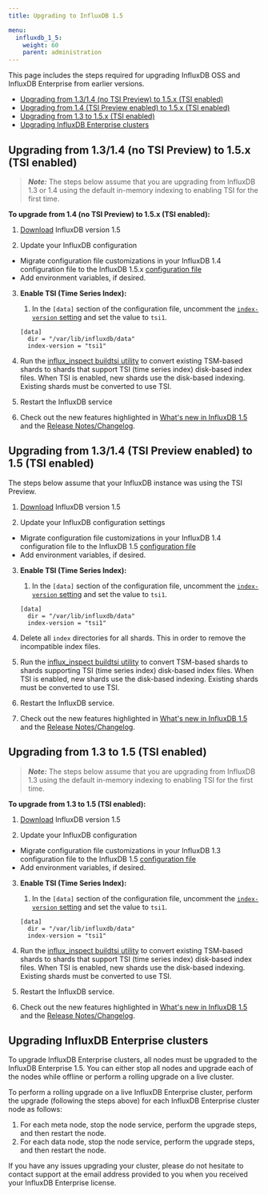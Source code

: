 ```yaml
---
title: Upgrading to InfluxDB 1.5

menu:
  influxdb_1_5:
    weight: 60
    parent: administration
---
```


This page includes the steps required for upgrading InfluxDB OSS and InfluxDB Enterprise from earlier versions.

* [Upgrading from 1.3/1.4 (no TSI Preview) to 1.5.x (TSI enabled)](#upgrading-from-13-14-no-tsi-preview-to-15-tsi-enabled)
* [Upgrading from 1.4 (TSI Preview enabled) to 1.5.x (TSI enabled)](#upgrading-from-13-14-tsi-preview-enabled-to-15-tsi-enabled)
* [Upgrading from 1.3 to 1.5.x (TSI enabled)](#upgrading-from-13-to-15-tsi-enabled)
* [Upgrading InfluxDB Enterprise clusters](#upgrading-influxdb-enterprise-clusters)

## Upgrading from 1.3/1.4 (no TSI Preview) to 1.5.x (TSI enabled)

> ***Note:*** The steps below assume that you are upgrading from InfluxDB 1.3 or 1.4 using the default in-memory indexing to enabling TSI for the first time.

**To upgrade from 1.4 (no TSI Preview) to 1.5.x (TSI enabled):**

1. [Download](https://influxdata.com/downloads/#influxdb) InfluxDB version
1.5

2. Update your InfluxDB configuration

* Migrate configuration file customizations in your InfluxDB 1.4 configuration file to the InfluxDB 1.5.x [configuration file](/influxdb/v1.5/administration/config/)
* Add environment variables, if desired.

3. **Enable TSI (Time Series Index):**

     1. In the `[data]` section of the configuration file, uncomment the [`index-version` setting](/influxdb/v1.5/administration/config/#index-version-inmem) and set the value to `tsi1`.

    ```
    [data]
      dir = "/var/lib/influxdb/data"
      index-version = "tsi1"
    ```
4. Run the [influx_inspect buildtsi utility](/influxdb/v1.5/tools/influx_inspect/#influx_inspect-buildtsi) to convert existing TSM-based shards to shards that support TSI (time series index) disk-based index files.
When TSI is enabled, new shards use the disk-based indexing. Existing shards must be converted to use TSI.

5. Restart the InfluxDB service

6. Check out the new features highlighted in
[What's new in InfluxDB 1.5](/influxdb/v1.5/administration/differences/) and the [Release Notes/Changelog](/influxdb/v1.5/about_the_project/releasenotes-changelog/).

## Upgrading from 1.3/1.4 (TSI Preview enabled) to 1.5 (TSI enabled)

The steps below assume that your InfluxDB instance was using the TSI Preview.

1. [Download](https://influxdata.com/downloads/#influxdb) InfluxDB version
1.5

2. Update your InfluxDB configuration settings

* Migrate configuration file customizations in your InfluxDB 1.4 configuration file to the InfluxDB 1.5 [configuration file](/influxdb/v1.5/administration/config/)
* Add environment variables, if desired.

3. **Enable TSI (Time Series Index):**

     1. In the `[data]` section of the configuration file, uncomment the [`index-version` setting](/influxdb/v1.5/administration/config/#index-version-inmem) and set the value to `tsi1`.

    ```
    [data]
      dir = "/var/lib/influxdb/data"
      index-version = "tsi1"
    ```

4. Delete all `index` directories for all shards. This  in order to remove the incompatible index files.

5. Run the [influx_inspect buildtsi utility](/influxdb/v1.5/tools/influx_inspect/#influx_inspect-buildtsi) to convert TSM-based shards to shards supporting TSI (time series index) disk-based index files.
When TSI is enabled, new shards use the disk-based indexing. Existing shards must be converted to use TSI.

5. Restart the InfluxDB service.

6. Check out the new features highlighted in
[What's new in InfluxDB 1.5](/influxdb/v1.5/administration/differences/) and the [Release Notes/Changelog](/influxdb/v1.5/about_the_project/releasenotes-changelog/).

## Upgrading from 1.3 to 1.5 (TSI enabled)

> ***Note:*** The steps below assume that you are upgrading from InfluxDB 1.3 using the default in-memory indexing to enabling TSI for the first time.

**To upgrade from 1.3 to 1.5 (TSI enabled):**

1. [Download](https://influxdata.com/downloads/#influxdb) InfluxDB version
1.5

2. Update your InfluxDB configuration

* Migrate configuration file customizations in your InfluxDB 1.3 configuration file to the InfluxDB 1.5 [configuration file](/influxdb/v1.5/administration/config/)
* Add environment variables, if desired.

3. **Enable TSI (Time Series Index):**

     1. In the `[data]` section of the configuration file, uncomment the [`index-version` setting](/influxdb/v1.5/administration/config/#index-version-inmem) and set the value to `tsi1`.

    ```
    [data]
      dir = "/var/lib/influxdb/data"
      index-version = "tsi1"
    ```
4. Run the [influx_inspect buildtsi utility](/influxdb/v1.5/tools/influx_inspect/#influx_inspect-buildtsi) to convert existing TSM-based shards to shards that support TSI (time series index) disk-based index files.
When TSI is enabled, new shards use the disk-based indexing. Existing shards must be converted to use TSI.

5. Restart the InfluxDB service.

6. Check out the new features highlighted in
[What's new in InfluxDB 1.5](/influxdb/v1.5/administration/differences/) and the [Release Notes/Changelog](/influxdb/v1.5/about_the_project/releasenotes-changelog/).

## Upgrading InfluxDB Enterprise clusters

To upgrade InfluxDB Enterprise clusters, all nodes must be upgraded to the InfluxDB Enterprise 1.5. You can either stop all nodes and upgrade each of the nodes while offline or perform a rolling upgrade on a live cluster.

To perform a rolling upgrade on a live InfluxDB Enterprise cluster, perform the upgrade (following the steps above) for each InfluxDB Enterprise cluster node as follows:

1. For each meta node, stop the node service, perform the upgrade steps, and then restart the node.
2. For each data node, stop the node service, perform the upgrade steps, and then restart the node.

If you have any issues upgrading your cluster, please do not hesitate to contact support at the email address
provided to you when you received your InfluxDB Enterprise license.
